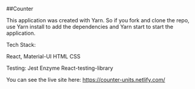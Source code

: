 ##Counter

This application was created with Yarn. So if you fork and clone the repo, use Yarn install to add the dependencies and Yarn start to start the application.

Tech Stack:

React,
Material-UI
HTML
CSS

Testing:
Jest
Enzyme
React-testing-library

You can see the live site here: https://counter-units.netlify.com/
